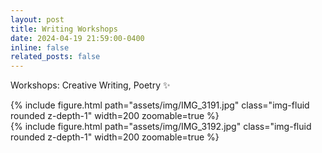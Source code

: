 ```yaml
---
layout: post
title: Writing Workshops
date: 2024-04-19 21:59:00-0400
inline: false 
related_posts: false
---
```


Workshops: Creative Writing, Poetry :sparkles:

<div class="row mt-3">
    <div class="col-sm mt-3 mt-md-0">
        {% include figure.html path="assets/img/IMG_3191.jpg" class="img-fluid rounded z-depth-1" width=200 zoomable=true %}
    </div>
    <div class="col-sm mt-3 mt-md-0">
        {% include figure.html path="assets/img/IMG_3192.jpg" class="img-fluid rounded z-depth-1" width=200 zoomable=true %}
    </div>
</div>
